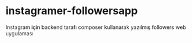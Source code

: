 # instagramer-followersapp
Instagram için backend tarafı composer kullanarak yazılmış followers web uygulaması
